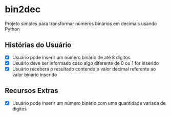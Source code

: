 # bin2dec
Projeto simples para transformar números binários em decimais usando Python

## Histórias do Usuário

-   [x] Usuário pode inserir um número binário de até 8 digitos
-   [x] Usuário deve ser informado caso algo diferente de 0 ou 1 for inserido
-   [x] Usuário receberá o resultado contendo o valor decimal referente ao valor binário inserido

## Recursos Extras

-   [x] Usuário pode inserir um número binário com uma quantidade variada de digitos

